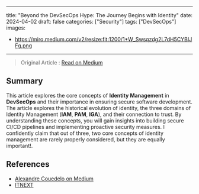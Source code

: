  ---
title: "Beyond the DevSecOps Hype: The Journey Begins with Identity"
date: 2024-04-02
draft: false
categories: ["Security"]
tags: ["DevSecOps"]
images:
- https://miro.medium.com/v2/resize:fit:1200/1*W_Swsqzdg2L7dH5CYBIJFg.png
---

> Original Article : [Read on Medium](https://medium.com/p/f18284e321be)

## Summary

This article explores the core concepts of **Identity Management** in **DevSecOps** and their importance in ensuring secure software development. The article explores the historical evolution of identity, the three domains of Identity Management (**IAM**, **PAM**, **IGA**), and their connection to trust. By understanding these concepts, you will gain insights into building secure CI/CD pipelines and implementing proactive security measures. I confidently claim that out of three, two core concepts of identity management are rarely properly considered, but they are equally important!.

## References

*   [Alexandre Couedelo on Medium](https://itnext.io/@alexandre-couedelo?source=post_page-----f18284e321be--------------------------------)
*   [ITNEXT](https://medium.com/itnext?source=post_page-----f18284e321be--------------------------------)